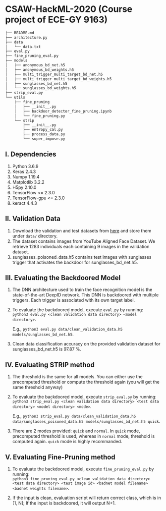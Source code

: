 # CSAW-HackML-2020 (Course project of ECE-GY 9163)

```bash
├── README.md
├── architecture.py
├── data
│   └── data.txt
├── eval.py
├── fine_pruning_eval.py
├── models
│   ├── anonymous_bd_net.h5
│   ├── anonymous_bd_weights.h5
│   ├── multi_trigger_multi_target_bd_net.h5
│   ├── multi_trigger_multi_target_bd_weights.h5
│   ├── sunglasses_bd_net.h5
│   └── sunglasses_bd_weights.h5
├── strip_eval.py
└── utils
    ├── fine_pruning
    │   ├── __init__.py
    │   ├── backdoor_detector_fine_pruning.ipynb
    │   └── fine_pruning.py
    └── strip
        ├── __init__.py
        ├── entropy_cal.py
        ├── process_data.py
        └── super_impose.py
```

## I. Dependencies
   1. Python 3.6.9
   2. Keras 2.4.3
   3. Numpy 1.19.4
   4. Matplotlib 3.2.2
   5. H5py 2.10.0
   6. TensorFlow <= 2.3.0
   7. TensorFlow-gpu <= 2.3.0
   8. keract 4.4.3

## II. Validation Data
   1. Download the validation and test datasets from [here](https://drive.google.com/drive/folders/13o2ybRJ1BkGUvfmQEeZqDo1kskyFywab?usp=sharing) and store them under `data/` directory.
   2. The dataset contains images from YouTube Aligned Face Dataset. We retrieve 1283 individuals each containing 9 images in the validation dataset.
   3. sunglasses_poisoned_data.h5 contains test images with sunglasses trigger that activates the backdoor for sunglasses_bd_net.h5.

## III. Evaluating the Backdoored Model
   1. The DNN architecture used to train the face recognition model is the state-of-the-art DeepID network. This DNN is backdoored with multiple triggers. Each trigger is associated with its own target label. 
   2. To evaluate the backdoored model, execute `eval.py` by running:  
      `python3 eval.py <clean validation data directory> <model directory>`.
      
      E.g., `python3 eval.py data/clean_validation_data.h5  models/sunglasses_bd_net.h5`.
   3. Clean data classification accuracy on the provided validation dataset for sunglasses_bd_net.h5 is 97.87 %.

## IV. Evaluating STRIP method 
   1. The threshold is the same for all models. You can either use the precomputed threshold or compute the threshold again (you will get the same threshold anyway)
   2. To evaluate the backdoored model, execute `strip_eval.py` by running:  
      `python3 strip_eval.py <clean validation data directory> <test data directory> <model directory> <mode>`.
      
      E.g., `python3 strip_eval.py data/clean_validation_data.h5 data/sunglasses_poisoned_data.h5 models/sunglasses_bd_net.h5 quick`.
   3. There are 2 modes provided: `quick` and `normal`. In `quick` mode, precomputed threshold is used, whereas in `normal` mode, threshold is computed again. `quick` mode is highly recommanded.

## V. Evaluating Fine-Pruning method 

1. To evaluate the backdoored model, execute `fine_pruning_eval.py` by running:  
   `python3 fine_pruning_eval.py <clean validation data directory> <test data directory> <test image id> <badnet model filename> <badnet weights filename>`.

2. If the input is clean, evaluation script will return correct class, which is in [1, N]; If the input is backdoored, it will output N+1.
